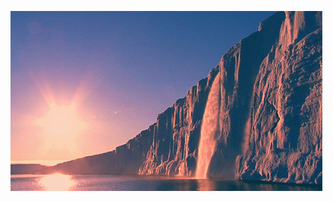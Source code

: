 [![1200x420](https://github.com/samedguener/samedguener/blob/master/waterfall.gif "Samed Güner")](https://github.com/samedguener)
